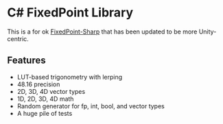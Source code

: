 # C# FixedPoint Library 
This is a for ok [FixedPoint-Sharp](https://github.com/RomanZhu/FixedPoint-Sharp) that has been updated to be more Unity-centric.

## Features
- LUT-based trigonometry with lerping
- 48.16 precision
- 2D, 3D, 4D vector types
- 1D, 2D, 3D, 4D math
- Random generator for fp, int, bool, and vector types
- A huge pile of tests
